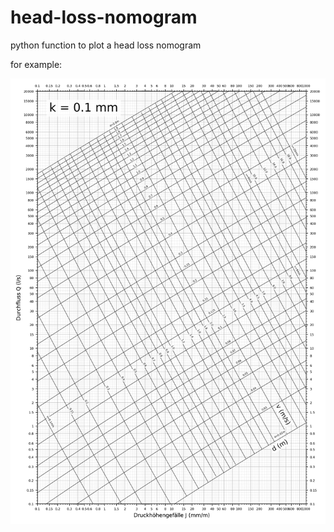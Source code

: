 # head-loss-nomogram
python function to plot a head loss nomogram 

for example:

![Nomogramm k=0.1mm](Nomogramm_k_01mm.png)
